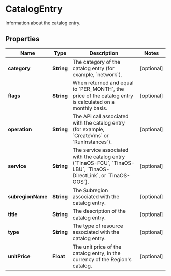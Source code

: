 

# CatalogEntry

Information about the catalog entry.

## Properties

| Name | Type | Description | Notes |
|------------ | ------------- | ------------- | -------------|
|**category** | **String** | The category of the catalog entry (for example, &#x60;network&#x60;). |  [optional] |
|**flags** | **String** | When returned and equal to &#x60;PER_MONTH&#x60;, the price of the catalog entry is calculated on a monthly basis. |  [optional] |
|**operation** | **String** | The API call associated with the catalog entry (for example, &#x60;CreateVms&#x60; or &#x60;RunInstances&#x60;). |  [optional] |
|**service** | **String** | The service associated with the catalog entry (&#x60;TinaOS-FCU&#x60;, &#x60;TinaOS-LBU&#x60;, &#x60;TinaOS-DirectLink&#x60;, or &#x60;TinaOS-OOS&#x60;). |  [optional] |
|**subregionName** | **String** | The Subregion associated with the catalog entry. |  [optional] |
|**title** | **String** | The description of the catalog entry. |  [optional] |
|**type** | **String** | The type of resource associated with the catalog entry. |  [optional] |
|**unitPrice** | **Float** | The unit price of the catalog entry, in the currency of the Region&#39;s catalog. |  [optional] |



